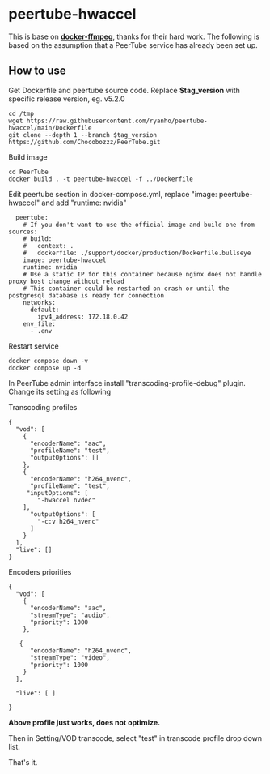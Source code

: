 
# peertube-hwaccel
This is base on **[docker-ffmpeg](https://github.com/linuxserver/docker-ffmpeg)**, thanks for their hard work. The following is based on the assumption that a PeerTube service has already been set up.

## How to use

Get Dockerfile and peertube source code. Replace **$tag_version** with specific release version, eg. v5.2.0

    cd /tmp
    wget https://raw.githubusercontent.com/ryanho/peertube-hwaccel/main/Dockerfile
    git clone --depth 1 --branch $tag_version https://github.com/Chocobozzz/PeerTube.git

Build image

    cd PeerTube
    docker build . -t peertube-hwaccel -f ../Dockerfile

Edit peertube section in docker-compose.yml, replace "image: peertube-hwaccel" and add "runtime: nvidia"

      peertube:
        # If you don't want to use the official image and build one from sources:
        # build:
        #   context: .
        #   dockerfile: ./support/docker/production/Dockerfile.bullseye
        image: peertube-hwaccel
        runtime: nvidia
        # Use a static IP for this container because nginx does not handle proxy host change without reload
        # This container could be restarted on crash or until the postgresql database is ready for connection
        networks:
          default:
            ipv4_address: 172.18.0.42
        env_file:
          - .env

Restart service

    docker compose down -v
    docker compose up -d


In PeerTube admin interface install "transcoding-profile-debug" plugin. Change its setting as following

Transcoding profiles

    {
      "vod": [
        {
          "encoderName": "aac",
          "profileName": "test",
          "outputOptions": []
        },
        {
          "encoderName": "h264_nvenc",
          "profileName": "test",
         "inputOptions": [
            "-hwaccel nvdec"
        ],
          "outputOptions": [
            "-c:v h264_nvenc"
          ]
        }
      ],
      "live": []
    }

Encoders priorities

    {
      "vod": [
        {
          "encoderName": "aac",
          "streamType": "audio",
          "priority": 1000
        },
    
       {
          "encoderName": "h264_nvenc",
          "streamType": "video",
          "priority": 1000
        }
      ],
    
      "live": [ ]
    
    }

**Above profile just works, does not optimize.**

Then in Setting/VOD transcode, select "test" in transcode profile drop down list.

That's it.
